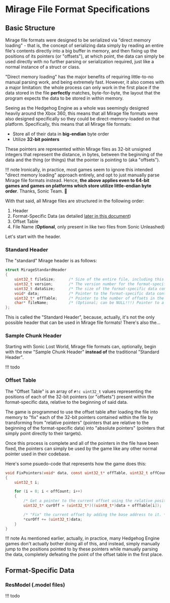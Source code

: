 # Mirage File Format Specifications

## Basic Structure

Mirage file formats were designed to be serialized via "direct memory loading" - that is,
the concept of serializing data simply by reading an entire file's contents directly into a big buffer
in memory, and then fixing up the positions of its pointers (or "offsets"), at which point, the data can simply be used
directly with no further parsing or serialization required, just like a normal instance of a struct or class.

"Direct memory loading" has the major benefits of requiring little-to-no manual parsing work, and being
extremely fast. However, it also comes with a major limitation: the whole process can only work in the first
place if the data stored in the file **perfectly** matches, byte-for-byte, the layout that the program
expects the data to be stored in within memory.

Seeing as the Hedgehog Engine as a whole was seemingly designed heavily around the Xbox 360, this means
that all Mirage file formats were also designed specifically so they could be direct-memory-loaded on that platform.
Specifically, this means that all Mirage file formats:

- Store all of their data in **big-endian** byte order
- Utilize **32-bit pointers**

These pointers are represented within Mirage files as 32-bit unsigned integers that represent the distance,
in bytes, between the beginning of the data and the thing (or things) that the pointer is pointing to (aka "offsets").

!!! note
    Ironically, in practice, most games seem to ignore this intended "direct memory loading" approach entirely,
    and opt to just manually parse Mirage file formats instead. Hence, **the above applies even to 64-bit games
    and games on platforms which store utilize little-endian byte order**. Thanks, Sonic Team. 🙂

With that said, all Mirage files are structured in the following order:

1. Header
2. Format-Specific Data (as detailed [later in this document](#format-specific-data))
3. Offset Table
4. File Name (**Optional**, only present in like two files from Sonic Unleashed)

Let's start with the header.

### Standard Header

The "standard" Mirage header is as follows:

```c
struct MirageStandardHeader
{
    uint32_t fileSize;      /* Size of the entire file, including this header. */
    uint32_t version;       /* The version number for the format-specific data contained within the file. */
    uint32_t dataSize;      /* The size of the format-specific data contained within the file. */
    void* data;             /* Pointer to the format-specific data contained within the file. */
    uint32_t* offTable;     /* Pointer to the number of offsets in the offset table, followed immediately by the offset table itself. */
    char* fileName;         /* (Optional; can be NULL!!!) Pointer to a null-terminated string representing the name of the file, padded to a position divisible by 4. Probably used for debugging purposes? */
};
```

This is called the "Standard Header", because, actually, it's not the only possible header that can be used in Mirage file formats!
There's also the...

### Sample Chunk Header

Starting with Sonic Lost World, Mirage file formats can, optionally, begin with the new
"Sample Chunk Header" **instead of** the traditional "Standard Header".

!!! todo

### Offset Table

The "Offset Table" is an array of `#!c uint32_t` values representing the positions of each of the 32-bit pointers
(or "offsets") present within the format-specific data, relative to the beginning of said data.

The game is programmed to use the offset table after loading the file into memory to "fix" each of the
32-bit pointers contained within the file by transforming from "relative pointers" (pointers that are relative to the
beginning of the format-specific data) into "absolute pointers" (pointers that simply point directly to their targets).

Once this process is complete and all of the pointers in the file have been fixed, the pointers can simply be
used by the game like any other normal pointer used in their codebase.

Here's some psuedo-code that represents how the game does this:

```c
void FixPointers(void* data, const uint32_t* offTable, uint32_t offCount)
{
    uint32_t i;

    for (i = 0; i < offCount; i++)
    {
        /* Get a pointer to the current offset using the relative position in the offset table. */
        uint32_t* curOff = (uint32_t*)((uint8_t*)data + offTable[i]);

        /* "Fix" the current offset by adding the base address to it. */
        *curOff += (uint32_t)data;
    }
}
```

!!! note
    As mentioned earlier, actually, in practice, many Hedgehog Engine games don't actually bother doing
    all of this, and instead, simply manually jump to the positions pointed to by these pointers while
    manually parsing the data, completely defeating the point of the offset table in the first place.

## Format-Specific Data
### ResModel (.model files)

!!! todo
